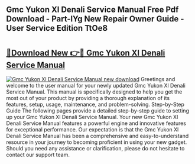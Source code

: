 ## Gmc Yukon Xl Denali Service Manual Free Pdf Download - Part-lYg New Repair Owner Guide - User Service Edition TtOe8

# <h2><a href="http://bc53069.oget.top/?id=Gmc+Yukon+Xl+Denali+Service+Manual">🔗Download New 👉🔴 Gmc Yukon Xl Denali Service Manual</a></h2>

[![Gmc Yukon Xl Denali Service Manual new download](https://i.imgur.com/5g1atiW.png)](http://bc53069.oget.top/?id=Gmc+Yukon+Xl+Denali+Service+Manual)
Greetings and welcome to the user manual for your newly updated Gmc Yukon Xl Denali Service Manual. This manual is specifically designed to help you get the most out of your product by providing a thorough explanation of its features, setup, usage, maintenance, and problem-solving. Step-by-Step Guide The following pages provide a detailed step-by-step guide to setting up your Gmc Yukon Xl Denali Service Manual. Your new Gmc Yukon Xl Denali Service Manual features a powerful engine and innovative features for exceptional performance. Our expectation is that the Gmc Yukon Xl Denali Service Manual has been a comprehensive and easy-to-understand resource in your journey to becoming proficient in using your new gadget. Should you need any assistance or clarification, please do not hesitate to contact our support team.
